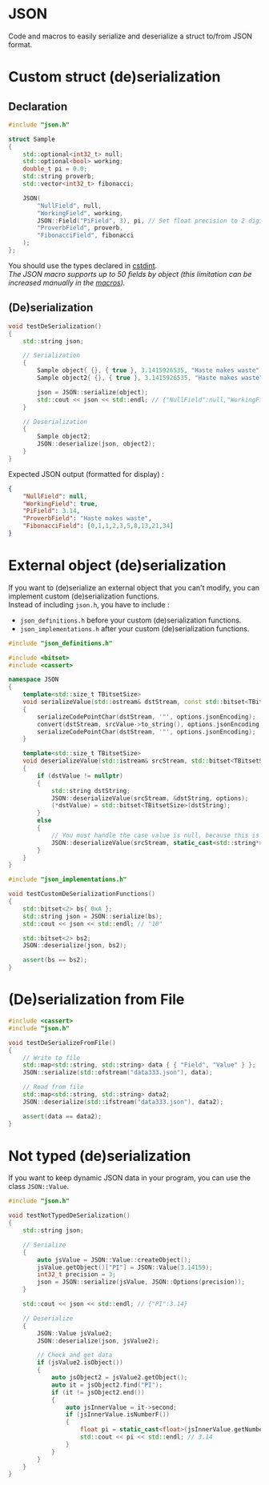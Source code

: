 JSON
====

Code and macros to easily serialize and deserialize a struct to/from JSON format.

# Custom struct (de)serialization

## Declaration

```cpp
#include "json.h"

struct Sample
{
	std::optional<int32_t> null;
	std::optional<bool> working;
	double_t pi = 0.0;
	std::string proverb;
	std::vector<int32_t> fibonacci;

	JSON(
		"NullField", null,
		"WorkingField", working,
		JSON::Field("PiField", 3), pi, // Set float precision to 2 digits
		"ProverbField", proverb,
		"FibonacciField", fibonacci
	);
};
```
You should use the types declared in [cstdint](https://en.cppreference.com/w/cpp/header/cstdint).  
*The JSON macro supports up to 50 fields by object (this limitation can be increased manually in the [macros](https://github.com/antlafarge/cpp-tools/blob/main/JSON/src/json_definitions.h#L26)).*

## (De)serialization

```cpp
void testDeSerialization()
{
	std::string json;

	// Serialization
	{
		Sample object{ {}, { true }, 3.1415926535, "Haste makes waste", { 0,1,1,2,3,5,8,13,21,34 } };
		Sample object2{ {}, { true }, 3.1415926535, "Haste makes waste", { 0,1,1,2,3,5,8,13,21,34 } };

		json = JSON::serialize(object);
		std::cout << json << std::endl; // {"NullField":null,"WorkingField":true,"PiField":3.14,"ProverbField":"Haste makes waste","FibonacciField":[0,1,1,2,3,5,8,13,21,34]}
	}

	// Deserialization
	{
		Sample object2;
		JSON::deserialize(json, object2);
	}
}
```

Expected JSON output (formatted for display) :
```json
{
	"NullField": null,
	"WorkingField": true,
	"PiField": 3.14,
	"ProverbField": "Haste makes waste",
	"FibonacciField": [0,1,1,2,3,5,8,13,21,34]
}
```

# External object (de)serialization

If you want to (de)serialize an external object that you can't modify, you can implement custom (de)serialization functions.  
Instead of including `json.h`, you have to include :
- `json_definitions.h` before your custom (de)serialization functions.
- `json_implementations.h` after your custom (de)serialization functions.

```cpp
#include "json_definitions.h"

#include <bitset>
#include <cassert>

namespace JSON
{
	template<std::size_t TBitsetSize>
	void serializeValue(std::ostream& dstStream, const std::bitset<TBitsetSize>* srcValue, const Options& options = Options())
	{
		serializeCodePointChar(dstStream, '"', options.jsonEncoding);
		convert(dstStream, srcValue->to_string(), options.jsonEncoding, JSON::Encoding::UTF8);
		serializeCodePointChar(dstStream, '"', options.jsonEncoding);
	}

	template<std::size_t TBitsetSize>
	void deserializeValue(std::istream& srcStream, std::bitset<TBitsetSize>* dstValue, const Options& options = Options())
	{
		if (dstValue != nullptr)
		{
			std::string dstString;
			JSON::deserializeValue(srcStream, &dstString, options);
			(*dstValue) = std::bitset<TBitsetSize>(dstString);
		}
		else
		{
			// You must handle the case value is null, because this is used to check json validity (functions isValid)
			JSON::deserializeValue(srcStream, static_cast<std::string*>(nullptr), options);
		}
	}
}

#include "json_implementations.h"

void testCustomDeSerializationFunctions()
{
	std::bitset<2> bs{ 0xA };
	std::string json = JSON::serialize(bs);
	std::cout << json << std::endl; // "10"

	std::bitset<2> bs2;
	JSON::deserialize(json, bs2);

	assert(bs == bs2);
}
```

# (De)serialization from File

```cpp
#include <cassert>
#include "json.h"

void testDeSerializeFromFile()
{
	// Write to file
	std::map<std::string, std::string> data { { "Field", "Value" } };
	JSON::serialize(std::ofstream("data333.json"), data);

	// Read from file
	std::map<std::string, std::string> data2;
	JSON::deserialize(std::ifstream("data333.json"), data2);

	assert(data == data2);
}
```

# Not typed (de)serialization

If you want to keep dynamic JSON data in your program, you can use the class `JSON::Value`.

```cpp
#include "json.h"

void testNotTypedDeSerialization()
{
	std::string json;

	// Serialize
	{
		auto jsValue = JSON::Value::createObject();
		jsValue.getObject()["PI"] = JSON::Value(3.14159);
		int32_t precision = 3;
		json = JSON::serialize(jsValue, JSON::Options(precision));
	}

	std::cout << json << std::endl; // {"PI":3.14}

	// Deserialize
	{
		JSON::Value jsValue2;
		JSON::deserialize(json, jsValue2);

		// Check and get data
		if (jsValue2.isObject())
		{
			auto jsObject2 = jsValue2.getObject();
			auto it = jsObject2.find("PI");
			if (it != jsObject2.end())
			{
				auto jsInnerValue = it->second;
				if (jsInnerValue.isNumberF())
				{
					float pi = static_cast<float>(jsInnerValue.getNumberF());
					std::cout << pi << std::endl; // 3.14
				}
			}
		}
	}
}
```
